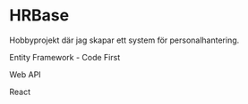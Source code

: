 # HRBase

Hobbyprojekt där jag skapar ett system för personalhantering.

Entity Framework - Code First

Web API

React
